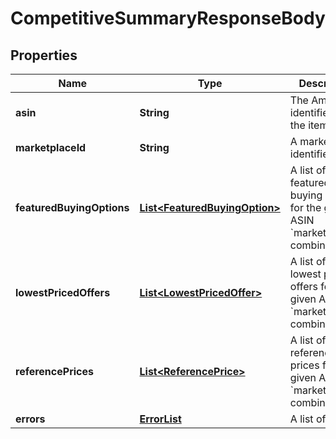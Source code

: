 
# CompetitiveSummaryResponseBody

## Properties
Name | Type | Description | Notes
------------ | ------------- | ------------- | -------------
**asin** | **String** | The Amazon identifier for the item. | 
**marketplaceId** | **String** | A marketplace identifier. | 
**featuredBuyingOptions** | [**List&lt;FeaturedBuyingOption&gt;**](FeaturedBuyingOption.md) | A list of featured buying options for the given ASIN &#x60;marketplaceId&#x60; combination. |  [optional]
**lowestPricedOffers** | [**List&lt;LowestPricedOffer&gt;**](LowestPricedOffer.md) | A list of the lowest priced offers for the given ASIN &#x60;marketplaceId&#x60; combination. |  [optional]
**referencePrices** | [**List&lt;ReferencePrice&gt;**](ReferencePrice.md) | A list of reference prices for the given ASIN &#x60;marketplaceId&#x60; combination. |  [optional]
**errors** | [**ErrorList**](ErrorList.md) | A list of errors |  [optional]



